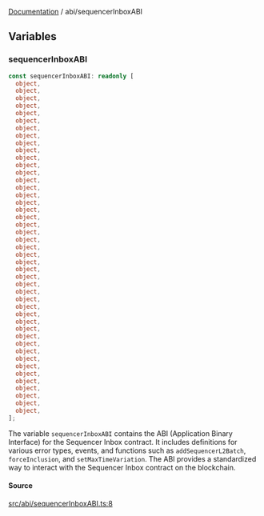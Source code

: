 [Documentation](../README.md) / abi/sequencerInboxABI

## Variables

### sequencerInboxABI

```ts
const sequencerInboxABI: readonly [
  object,
  object,
  object,
  object,
  object,
  object,
  object,
  object,
  object,
  object,
  object,
  object,
  object,
  object,
  object,
  object,
  object,
  object,
  object,
  object,
  object,
  object,
  object,
  object,
  object,
  object,
  object,
  object,
  object,
  object,
  object,
  object,
  object,
  object,
  object,
  object,
  object,
  object,
  object,
  object,
  object,
  object,
  object,
  object,
  object,
];
```

The variable `sequencerInboxABI` contains the ABI (Application Binary
Interface) for the Sequencer Inbox contract. It includes definitions for
various error types, events, and functions such as `addSequencerL2Batch`,
`forceInclusion`, and `setMaxTimeVariation`. The ABI provides a standardized
way to interact with the Sequencer Inbox contract on the blockchain.

#### Source

[src/abi/sequencerInboxABI.ts:8](https://github.com/anegg0/arbitrum-orbit-sdk/blob/763a3f41e7ea001cbb6fe81ac11cc794b4a0f94d/src/abi/sequencerInboxABI.ts#L8)
